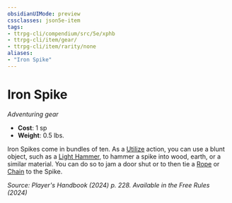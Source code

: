 ```yaml
---
obsidianUIMode: preview
cssclasses: json5e-item
tags:
- ttrpg-cli/compendium/src/5e/xphb
- ttrpg-cli/item/gear/
- ttrpg-cli/item/rarity/none
aliases: 
- "Iron Spike"
---
```

# Iron Spike
*Adventuring gear*  

- **Cost**: 1 sp
- **Weight**: 0.5 lbs.

Iron Spikes come in bundles of ten. As a [Utilize](actions.md#Utilize) action, you can use a blunt object, such as a [Light Hammer](light-hammer-xphb.md), to hammer a spike into wood, earth, or a similar material. You can do so to jam a door shut or to then tie a [Rope](rope-xphb.md) or [Chain](chain-xphb.md) to the Spike.

*Source: Player's Handbook (2024) p. 228. Available in the Free Rules (2024)*